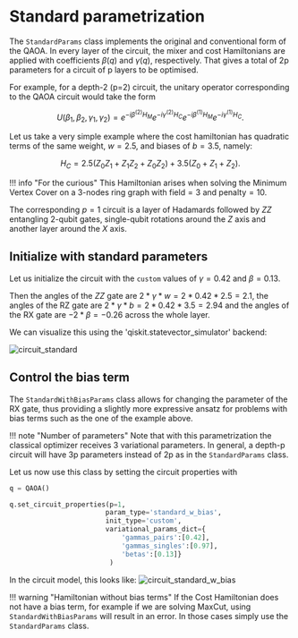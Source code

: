 # Standard parametrization

The `StandardParams` class implements the original and conventional form of the QAOA. In every layer of the circuit, the mixer and cost Hamiltonians are applied with coefficients $\beta(q)$ and $\gamma(q)$, respectively. That gives a total of 2p
 parameters for a circuit of p layers to be optimised.
 
For example, for a depth-2 (p=2) circuit, the unitary operator corresponding to the QAOA circuit would take the form

$$
U(\beta_1,\beta_2,\gamma_1,\gamma_2) = e^{-i\beta^{(2)} H_{M}} e^{-i\gamma^{(2)} H_{C}} e^{-i\beta^{(1)} H_{M}} e^{-i\gamma^{(1)} H_{C}}.
$$

Let us take a very simple example where the cost hamiltonian has quadratic terms of the same weight, $w=2.5$, and biases of $b=3.5$, namely:

$$ 
H_C = 2.5 (Z_0Z_1 + Z_1Z_2 + Z_0Z_2) + 3.5 (Z_0 + Z_1 + Z_2). $$ 

!!! info "For the curious"
    This Hamiltonian arises when solving the Minimum Vertex Cover on a 3-nodes ring graph with $\text{field}=3$ and $\text{penalty}=10$.


The corresponding $p=1$ circuit is a layer of Hadamards followed by $ZZ$ entangling 2-qubit gates, single-qubit rotations around the $Z$ axis and another layer around the $X$ axis. 

## Initialize with standard parameters

Let us initialize the circuit with the `custom` values of $\gamma=0.42$ and $\beta=0.13$. 

Then the angles of the $ZZ$ gate are $2*\gamma*w = 2*0.42*2.5 = 2.1$, the angles of the RZ gate are $2*\gamma*b = 2*0.42*3.5 = 2.94$ and the angles of the RX gate are $-2*\beta = -0.26$ across the whole layer. 

We can visualize this using the 'qiskit.statevector_simulator' backend:

![circuit_standard](/img/circuit_standard.png)

## Control the bias term

The `StandardWithBiasParams` class allows for changing the parameter of the RX gate, thus providing a slightly more expressive ansatz for problems with bias terms such as the one of the example above. 

!!! note "Number of parameters"
    Note that with this parametrization the classical optimizer receives 3 variational parameters. In general, a depth-p circuit will have 3p parameters instead of 2p as in the `StandardParams` class. 


Let us now use this class by setting the circuit properties with

```Python
q = QAOA()

q.set_circuit_properties(p=1, 
                        param_type='standard_w_bias',
                        init_type='custom',     
                        variational_params_dict={
                            'gammas_pairs':[0.42], 
                            'gammas_singles':[0.97], 
                            'betas':[0.13]}
                         )
```

In the circuit model, this looks like:
![circuit_standard_w_bias](/img/circuit_standard_w_bias.png)


!!! warning "Hamiltonian without bias terms"
    If the Cost Hamiltonian does not have a bias term, for example if we are solving MaxCut, using `StandardWithBiasParams` will result in an error. In those cases simply use the `StandardParams` class.